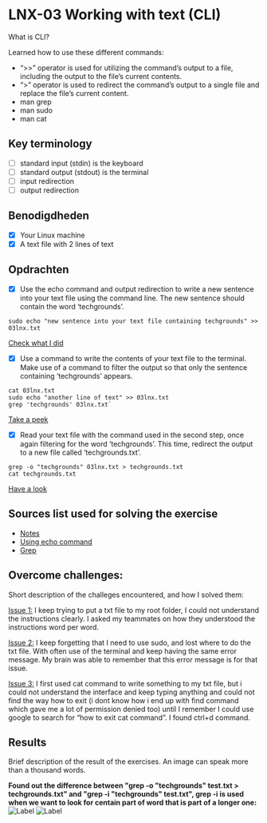 # LNX-03 Working with text (CLI)

What is CLI?

Learned how to use these different commands:

- “>>” operator is used for utilizing the command’s output to a file, including the output to the file’s current contents.
- “>” operator is used to redirect the command’s output to a single file and replace the file’s current content.
- man grep
- man sudo
- man cat

## Key terminology

- [ ] standard input (stdin) is the keyboard
- [ ] standard output (stdout) is the terminal
- [ ] input redirection
- [ ] output redirection

## Benodigdheden

- [x] Your Linux machine
- [x] A text file with 2 lines of text

## Opdrachten

- [x] Use the echo command and output redirection to write a new sentence into your text file using the command line. The new sentence should contain the word ‘techgrounds’.

```
sudo echo "new sentence into your text file containing techgrounds" >> 03lnx.txt
```

[Check what I did](https://github.com/techgrounds/techgrounds-anj-dtmr/blob/main/00_includes/week-1-includes/linux/lnx-03-echo.png)

- [x] Use a command to write the contents of your text file to the terminal. Make use of a command to filter the output so that only the sentence containing ‘techgrounds’ appears.

```
cat 03lnx.txt
sudo echo "another line of text" >> 03lnx.txt
grep 'techgrounds' 03lnx.txt`

```

[Take a peek](https://github.com/techgrounds/techgrounds-anj-dtmr/blob/main/00_includes/week-1-includes/linux/lnx-03-grep.png)

- [x] Read your text file with the command used in the second step, once again filtering for the word ‘techgrounds’. This time, redirect the output to a new file called ‘techgrounds.txt’.

```
grep -o "techgrounds" 03lnx.txt > techgrounds.txt
cat techgrounds.txt
```

[Have a look](https://github.com/techgrounds/techgrounds-anj-dtmr/blob/main/00_includes/week-1-includes/linux/lnx-03-line2.png)

## Sources list used for solving the exercise

- [Notes](https://docs.google.com/document/d/1uC02n-QtDkjzmUd-23tMXtt9e9tcJRx4/edit#)
- [Using echo command](https://unix.stackexchange.com/questions/63658/redirecting-the-content-of-a-file-to-the-command-echo)
- [Grep](https://docs.oracle.com/cd/E19455-01/806-2902/6jc3b36dn/index.html)

## Overcome challenges:

Short description of the challeges encountered, and how I solved them:

[Issue 1:](https://github.com/techgrounds/techgrounds-anj-dtmr/blob/main/00_includes/week-1-includes/linux/lnx-03-issue1.png) I keep trying to put a txt file to my root folder, I could not understand the instructions clearly. I asked my teammates on how they understood the instructions word per word.

[Issue 2:](https://github.com/techgrounds/techgrounds-anj-dtmr/blob/main/00_includes/week-1-includes/linux/lnx-03-issue2.png) I keep forgetting that I need to use sudo, and lost where to do the txt file. With often use of the terminal and keep having the same error message. My brain was able to remember that this error message is for that issue.

[Issue 3:](https://github.com/techgrounds/techgrounds-anj-dtmr/blob/main/00_includes/week-1-includes/linux/lnx-03-issue3.png) I first used cat command to write something to my txt file, but i could not understand the interface and keep typing anything and could not find the way how to exit (i dont know how i end up with find command which gave me a lot of permission denied too) until I remember I could use google to search for “how to exit cat command”. I found ctrl+d command.

## Results

Brief description of the result of the exercises. An image can speak more than a thousand words.

**Found out the difference between "grep -o "techgrounds" test.txt > techgrounds.txt" and "grep -i "techgrounds" test.txt", grep -i is used when we want to look for centain part of word that is part of a longer one:**
![Label](https://github.com/techgrounds/techgrounds-anj-dtmr/blob/main/00_includes/week-1-includes/linux/lnx-03-issue4.1.png)
![Label](https://github.com/techgrounds/techgrounds-anj-dtmr/blob/main/00_includes/week-1-includes/linux/lnx-03-issue4.png)
